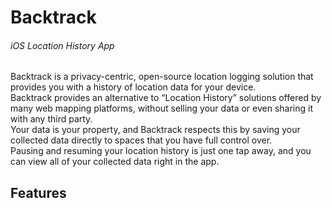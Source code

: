 # Backtrack
###### iOS Location History App

Backtrack is a privacy-centric, open-source location logging solution that provides you with a history of location data for your device.  
Backtrack provides an alternative to “Location History” solutions offered by many web mapping platforms, without selling your data or even sharing it with any third party.  
Your data is your property, and Backtrack respects this by saving your collected data directly to spaces that you have full control over.  
Pausing and resuming your location history is just one tap away, and you can view all of your collected data right in the app.

## Features

